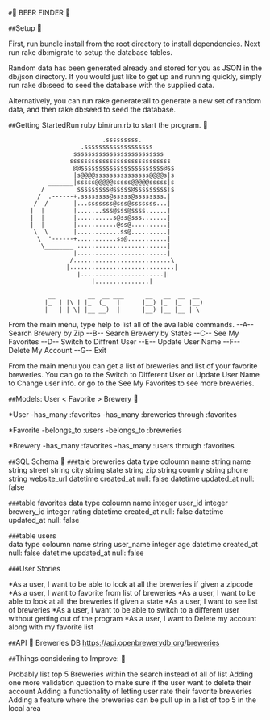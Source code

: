 `#`:beer: BEER FINDER :beer:

`##`Setup :beers:

First, run bundle install from the root directory to install dependencies. Next run rake db:migrate to setup the database tables.

Random data has been generated already and stored for you as JSON in the db/json directory. If you would just like to get up and running quickly, simply run rake db:seed to seed the database with the supplied data.

Alternatively, you can run rake generate:all to generate a new set of random data, and then rake db:seed to seed the database.


`##`Getting StartedRun ruby bin/run.rb to start the program. :beers:

                              .sssssssss.
                        .sssssssssssssssssss
                      sssssssssssssssssssssssss
                     ssssssssssssssssssssssssssss
                      @@sssssssssssssssssssssss@ss
                      |s@@@@sssssssssssssss@@@@s|s
               _______|sssss@@@@@sssss@@@@@sssss|s
             /         sssssssss@sssss@sssssssss|s
            /  .------+.ssssssss@sssss@ssssssss.|
           /  /       |...sssssss@sss@sssssss...|
          |  |        |.......sss@sss@ssss......|
          |  |        |..........s@ss@sss.......|
          |  |        |...........@ss@..........|
           \  \       |............ss@..........|
            \  '------+...........ss@...........|
             \________ .........................|
                      |.........................|
                     /...........................\
                    |.............................|
                       |.......................|
                           |...............|

               __         __  __ ___      __   __  __  __
              |_  | |\ | |_  (_   |      |__) |_  |_  |__)
              |   | | \| |__ __)  |      |__) |__ |__ | \

From the main menu, type help to list all of the available commands.
                    --A--  Search Brewery by Zip
                    --B--  Search Brewery by States
                    --C--  See My Favorites
                    --D--  Switch to Diffrent User
                    --E--  Update User Name
                    --F--  Delete My Account
                    --G--  Exit

From the main menu you can get a list of breweries and list of your favorite breweries. You can go to the Switch to Different User or Update User Name to Change user info. or go to the See My Favorites to see more breweries.

`##`Models: User < Favorite > Brewery :beers:

*User
-has_many :favorites
-has_many :breweries through :favorites

*Favorite
-belongs_to :users
-belongs_to :breweries

*Brewery
-has_many :favorites
-has_many :users through :favorites

`##`SQL Schema :beers:
  `###`tale breweries
  data type   coloumn name
  string       name
  string       street
  string       city
  string       state
  string       zip
  string       country
  string       phone
  string       website_url
  datetime     created_at     null: false
  datetime     updated_at     null: false
    
  `###`table favorites
  data type   coloumn name
  integer     user_id
  integer     brewery_id
  integer     rating
  datetime    created_at      null: false
  datetime    updated_at      null: false

`###`table users  
data type  coloumn name 
string     user_name
integer    age
datetime   created_at   null: false
datetime   updated_at   null: false

`###`User Stories

*As a user, I want to be able to look at all the breweries if given a zipcode
*As a user, I want to favorite from list of breweries
*As a user, I want to be able to look at all the breweries if given a state
*As a user, I want to see list of breweries
*As a user, I want to be able to switch to a different user without getting out of the program
*As a user, I want to Delete my account along with my favorite list 

`##`API :beers:
Breweries DB
https://api.openbrewerydb.org/breweries


`##`Things considering to Improve:  :beers:

Probably list top 5 Breweries within the search instead of all of list
Adding one more validation question to make sure if the user want to delete their account 
Adding a functionality of letting user rate their favorite breweries
Adding a feature where the breweries can be pull up in a list of top 5 in the local area
